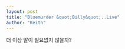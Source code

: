 ```yaml
---
layout: post
title: "Bluemurder &quot;Billy&quot;..Live"
author: "Keith"
---
```


더 이상 말이 필요없지 않을까?



